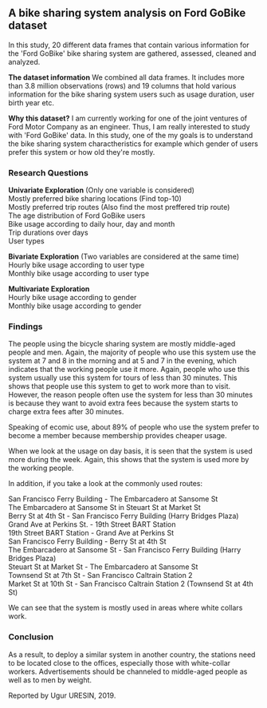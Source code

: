 
## A bike sharing system analysis on Ford GoBike dataset

In this study, 20 different data frames that contain various information for the 'Ford GoBike' bike sharing system are gathered, assessed, cleaned and analyzed.<br>

**The dataset information**
We combined all data frames. It includes more than 3.8 million observations (rows) and 19 columns that hold various information for the bike sharing system users such as usage duration, user birth year etc.<br>

**Why this dataset?**
I am currently working for one of the joint ventures of Ford Motor Company as an engineer.
Thus, I am really interested to study with 'Ford GoBike' data. In this study, one of the my goals is to understand the bike sharing system charactheristics for example which gender of users prefer this system or how old they're mostly.<br>

### Research Questions

**Univariate Exploration** (Only one variable is considered)<br>
Mostly preferred bike sharing locations (Find top-10)<br>
Mostly preferred trip routes (Also find the most preffered trip route)<br>
The age distribution of Ford GoBike users<br>
Bike usage according to daily hour, day and month<br>
Trip durations over days<br>
User types<br>

**Bivariate Exploration** (Two variables are considered at the same time)<br>
Hourly bike usage according to user type<br>
Monthly bike usage according to user type<br>

**Multivariate Exploration**<br>
Hourly bike usage according to gender<br>
Monthly bike usage according to gender<br>

### Findings
The people using the bicycle sharing system are mostly middle-aged people and men. Again, the majority of people who use this system use the system at 7 and 8 in the morning and at 5 and 7 in the evening, which indicates that the working people use it more. Again, people who use this system usually use this system for tours of less than 30 minutes. This shows that people use this system to get to work more than to visit. However, the reason people often use the system for less than 30 minutes is because they want to avoid extra fees because the system starts to charge extra fees after 30 minutes.<br>

Speaking of ecomic use, about 89% of people who use the system prefer to become a member because membership provides cheaper usage.<br>

When we look at the usage on day basis, it is seen that the system is used more during the week. Again, this shows that the system is used more by the working people.<br>

In addition, if you take a look at the commonly used routes:<br>

San Francisco Ferry Building - The Embarcadero at Sansome St<br>
The Embarcadero at Sansome St in Steuart St at Market St<br>
Berry St at 4th St - San Francisco Ferry Building (Harry Bridges Plaza)<br>
Grand Ave at Perkins St. - 19th Street BART Station<br>
19th Street BART Station - Grand Ave at Perkins St<br>
San Francisco Ferry Building - Berry St at 4th St<br>
The Embarcadero at Sansome St - San Francisco Ferry Building (Harry Bridges Plaza)<br>
Steuart St at Market St - The Embarcadero at Sansome St<br>
Townsend St at 7th St - San Francisco Caltrain Station 2<br>
Market St at 10th St - San Francisco Caltrain Station 2 (Townsend St at 4th St)<br>

We can see that the system is mostly used in areas where white collars work.<br>

### Conclusion
As a result, to deploy a similar system in another country, the stations need to be located close to the offices, especially those with white-collar workers. Advertisements should be channeled to middle-aged people as well as to men by weight.<br>

Reported by Ugur URESIN, 2019.


```python

```

